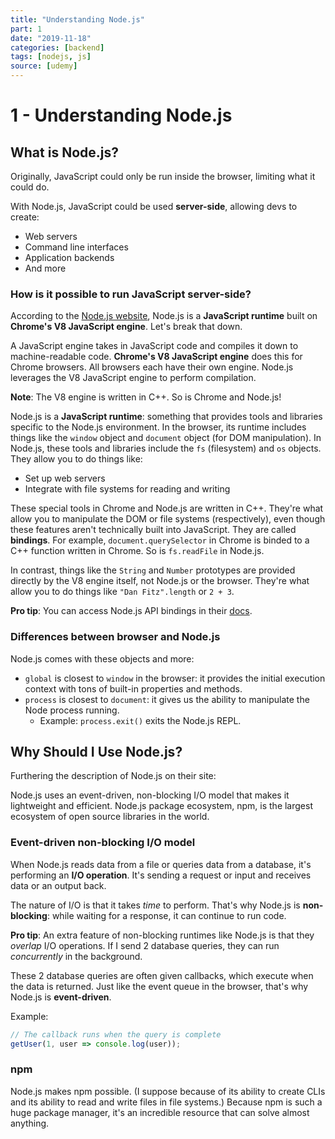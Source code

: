 ```yaml
---
title: "Understanding Node.js"
part: 1
date: "2019-11-18"
categories: [backend]
tags: [nodejs, js]
source: [udemy]
---
```


# 1 - Understanding Node.js

## What is Node.js?

Originally, JavaScript could only be run inside the browser, limiting what it could do.

With Node.js, JavaScript could be used **server-side**, allowing devs to create:
* Web servers
* Command line interfaces
* Application backends
* And more

### How is it possible to run JavaScript server-side?

According to the [Node.js website](https://nodejs.org), Node.js is a **JavaScript runtime** built on **Chrome's V8 JavaScript engine**. Let's break that down.

A JavaScript engine takes in JavaScript code and compiles it down to machine-readable code. **Chrome's V8 JavaScript engine** does this for Chrome browsers. All browsers each have their own engine. Node.js leverages the V8 JavaScript engine to perform compilation.

**Note**: The V8 engine is written in C++. So is Chrome and Node.js!

Node.js is a **JavaScript runtime**: something that provides tools and libraries specific to the Node.js environment. In the browser, its runtime includes things like the `window` object and `document` object (for DOM manipulation). In Node.js, these tools and libraries include the `fs` (filesystem) and `os` objects. They allow you to do things like:
* Set up web servers
* Integrate with file systems for reading and writing

These special tools in Chrome and Node.js are written in C++. They're what allow you to manipulate the DOM or file systems (respectively), even though these features aren't technically built into JavaScript. They are called **bindings**. For example, `document.querySelector` in Chrome is binded to a C++ function written in Chrome. So is `fs.readFile` in Node.js.

In contrast, things like the `String` and `Number` prototypes are provided directly by the V8 engine itself, not Node.js or the browser. They're what allow you to do things like `"Dan Fitz".length` or `2 + 3`.

**Pro tip**: You can access Node.js API bindings in their [docs](https://nodejs.org/en/docs/).

### Differences between browser and Node.js

Node.js comes with these objects and more:
* `global` is closest to `window` in the browser: it provides the initial execution context with tons of built-in properties and methods.
* `process` is closest to `document`: it gives us the ability to manipulate the Node process running.
  * Example: `process.exit()` exits the Node.js REPL.


## Why Should I Use Node.js?

Furthering the description of Node.js on their site:

Node.js uses an event-driven, non-blocking I/O model that makes it lightweight and efficient. Node.js package ecosystem, npm, is the largest ecosystem of open source libraries in the world.

### Event-driven non-blocking I/O model

When Node.js reads data from a file or queries data from a database, it's performing an **I/O operation**. It's sending a request or input and receives data or an output back.

The nature of I/O is that it takes *time* to perform. That's why Node.js is **non-blocking**: while waiting for a response, it can continue to run code.

**Pro tip**: An extra feature of non-blocking runtimes like Node.js is that they *overlap* I/O operations. If I send 2 database queries, they can run *concurrently* in the background.

These 2 database queries are often given callbacks, which execute when the data is returned. Just like the event queue in the browser, that's why Node.js is **event-driven**.

Example:

```js
// The callback runs when the query is complete
getUser(1, user => console.log(user));
```

### npm

Node.js makes npm possible. (I suppose because of its ability to create CLIs and its ability to read and write files in file systems.) Because npm is such a huge package manager, it's an incredible resource that can solve almost anything.